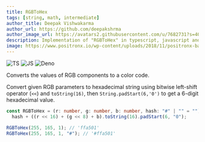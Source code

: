 ```yaml
---
title: RGBToHex
tags: [string, math, intermediate]
author_title: Deepak Vishwakarma
author_url: https://github.com/deepakshrma
author_image_url: https://avatars2.githubusercontent.com/u/7682731?s=400
description: Implementation of "RGBToHex" in typescript, javascript and deno.
image: https://www.positronx.io/wp-content/uploads/2018/11/positronx-banner-1152-1.jpg
---
```


![TS](https://img.shields.io/badge/supports-typescript-blue.svg?style=flat-square)
![JS](https://img.shields.io/badge/supports-javascript-yellow.svg?style=flat-square)
![Deno](https://img.shields.io/badge/supports-deno-green.svg?style=flat-square)

Converts the values of RGB components to a color code.

Convert given RGB parameters to hexadecimal string using bitwise left-shift operator (`<<`) and `toString(16)`, then `String.padStart(6,'0')` to get a 6-digit hexadecimal value.

```ts title="typescript"
const RGBToHex = (r: number, g: number, b: number, hash: "#" | "" = "") =>
  hash + ((r << 16) + (g << 8) + b).toString(16).padStart(6, "0");
```

```ts title="typescript"
RGBToHex(255, 165, 1); // 'ffa501'
RGBToHex(255, 165, 1, "#"); // '#ffa501'
```
